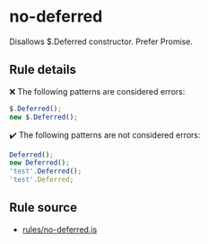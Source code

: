 # no-deferred

Disallows $.Deferred constructor. Prefer Promise.

## Rule details

❌ The following patterns are considered errors:
```js
$.Deferred();
new $.Deferred();
```

✔️ The following patterns are not considered errors:
```js
Deferred();
new Deferred();
'test'.Deferred();
'test'.Deferred;
```
## Rule source

* [rules/no-deferred.js](../rules/no-deferred.js)
